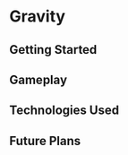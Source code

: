 # Gravity

## Getting Started

## Gameplay

<!-- This will include the screenshots as well as a tutorial                 -->

## Technologies Used

<!-- Will probably change the title of this section later                    -->

## Future Plans

<!-- This might work better as a feature list with a "planned" section       -->
